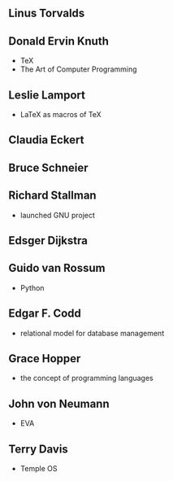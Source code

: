 
## Linus Torvalds

## Donald Ervin Knuth
* TeX
* The Art of Computer Programming

## Leslie Lamport
* LaTeX as macros of TeX

## Claudia Eckert

## Bruce Schneier

## Richard Stallman
* launched GNU project

## Edsger Dijkstra

## Guido van Rossum
* Python

## Edgar F. Codd
* relational model for database management

## Grace Hopper
* the concept of programming languages

## John von Neumann
* EVA

## Terry Davis
* Temple OS